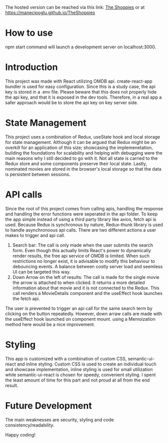 The hosted version can be reached via this link: [The Shoppies](https://manecipoglu.github.io/TheShoppies) or at https://manecipoglu.github.io/TheShoppies

# How to use
npm start command will launch a development server on localhost:3000.

# Introduction

This project was made with React utilizing OMDB api. create-react-app bundler is used for easy configuration. Since this is a study case, the api key is stored in a .env file. Please beware that this does not properly hide the api key, and that it is exposed in the dev tools. Therefore, in a real app a safer approach would be to store the api key on key server side.

# State Management

This project uses a combination of Redux, useState hook and local storage for state management. Although it can be argued that Redux might be an overkill for an application of this size; showcasing the implemenetation, building the foundations for scalability and helping with debugging were the main reasons why I still decided to go with it. Not all state is carried to the Redux store and some components preserve their local state. Lastly, nominated movies are stored in the browser's local storage so that the data is persistent between sessions.

# API calls

Since the root of this project comes from calling apis, handling the response and handling the error functions were seperated in the api folder. To keep the app simple instead of using a third party library like axios, fetch api is used. Because Redux is synchronous by nature, Redux-thunk library is used to handle asynchronoous api calls. There are two different actions a user makes to trigger and api call.

1. Search bar:
   The call is only made when the user submits the search form. Even though this actually limits React's power to dynamically render results, the free api service of OMDB is limited. When such restrictions no longer exist, it is advisable to modify this behaviour to debouncing events. A balance between costly server load and seemless UI can be targeted this way.
2. Down Arrow on the left of results:
   The call is made for the single movie the arrow is attached to when clicked. It returns a more detailed information about that movie and it is not connected to the Redux. This call renders a MovieDetails component and the useEffect hook launches the fetch api.

The user is prevented to trigger an api call for the same search term by clicking on the button repeatedly. However, down arraw calls are made with the useEffect hook launched on component mount. using a Memoization method here would be a nice improvement.

# Styling

This app is customized with a combination of custom CSS, semantic-ui-react and inline styling. Custom CSS is used to create an individual touch and showcase implementation, inline styling is used for small utilization while semantic-ui-react is chosen for speedy, convenient styling. I spent the least amount of time for this part and not proud at all from the end result.

# Future Development

The main weaknesses are security, styling and code consistency/readability.

Happy coding!
